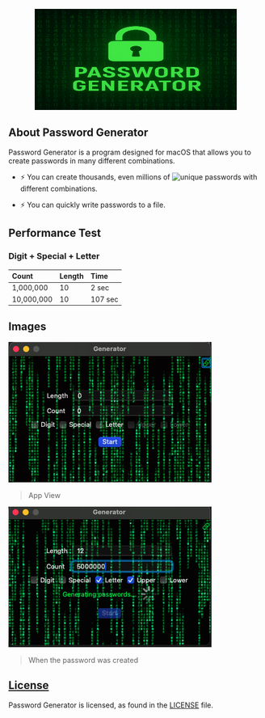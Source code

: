 <div align="center">

<p>
  <a >
    <img height = "200" width="400" alt="Lynx" src="https://github.com/Swiftful/PasswordGenerator/blob/main/icon.png" />
  </a>
</p>

</div>

## About Password Generator

Password Generator is a program designed for macOS that allows you to create passwords in many different combinations.

- ⚡ You can create thousands, even millions of ![unique](https://img.shields.io/badge/unique-green) passwords with different combinations.

- ⚡ You can quickly write passwords to a file.


## Performance Test
### Digit + Special + Letter
| Count  |       Length   | Time|
| :------------ |:-------|:-----|
| 1,000,000      |       10 |     2 sec |
| 10,000,000      |       10 |    107 sec |


## Images


![](https://github.com/Swiftful/PasswordGenerator/blob/main/Screenshot1.png)
> App View

![](https://github.com/Swiftful/PasswordGenerator/blob/main/Screenshot2.png)
> When the password was created

## [License][license]
Password Generator is licensed, as found in the [LICENSE][license] file.

[license]: LICENSE
